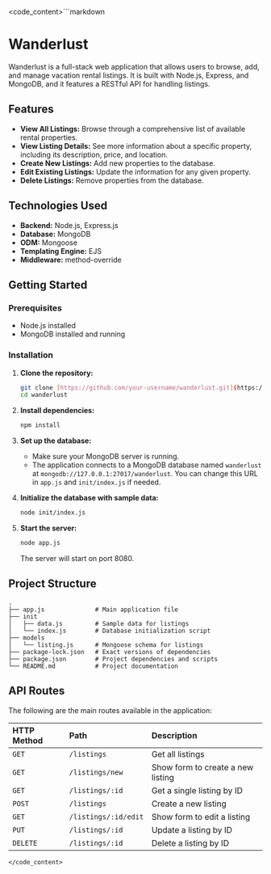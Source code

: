 <code_content>```markdown
# Wanderlust

Wanderlust is a full-stack web application that allows users to browse, add, and manage vacation rental listings. It is built with Node.js, Express, and MongoDB, and it features a RESTful API for handling listings.

## Features

* **View All Listings:** Browse through a comprehensive list of available rental properties.
* **View Listing Details:** See more information about a specific property, including its description, price, and location.
* **Create New Listings:** Add new properties to the database.
* **Edit Existing Listings:** Update the information for any given property.
* **Delete Listings:** Remove properties from the database.

## Technologies Used

* **Backend:** Node.js, Express.js
* **Database:** MongoDB
* **ODM:** Mongoose
* **Templating Engine:** EJS
* **Middleware:** method-override

## Getting Started

### Prerequisites

* Node.js installed
* MongoDB installed and running

### Installation

1.  **Clone the repository:**
    ```sh
    git clone [https://github.com/your-username/wanderlust.git](https://github.com/your-username/wanderlust.git)
    cd wanderlust
    ```

2.  **Install dependencies:**
    ```sh
    npm install
    ```

3.  **Set up the database:**
    * Make sure your MongoDB server is running.
    * The application connects to a MongoDB database named `wanderlust` at `mongodb://127.0.0.1:27017/wanderlust`. You can change this URL in `app.js` and `init/index.js` if needed.

4.  **Initialize the database with sample data:**
    ```sh
    node init/index.js
    ```

5.  **Start the server:**
    ```sh
    node app.js
    ```
    The server will start on port 8080.

## Project Structure

```
.
├── app.js              # Main application file
├── init
│   ├── data.js         # Sample data for listings
│   └── index.js        # Database initialization script
├── models
│   └── listing.js      # Mongoose schema for listings
├── package-lock.json   # Exact versions of dependencies
├── package.json        # Project dependencies and scripts
└── README.md           # Project documentation
```

## API Routes

The following are the main routes available in the application:

| HTTP Method | Path                  | Description                      |
| :---------- | :-------------------- | :------------------------------- |
| `GET`       | `/listings`           | Get all listings                 |
| `GET`       | `/listings/new`       | Show form to create a new listing|
| `GET`       | `/listings/:id`       | Get a single listing by ID       |
| `POST`      | `/listings`           | Create a new listing             |
| `GET`       | `/listings/:id/edit`  | Show form to edit a listing      |
| `PUT`       | `/listings/:id`       | Update a listing by ID           |
| `DELETE`    | `/listings/:id`       | Delete a listing by ID           |
```
</code_content>